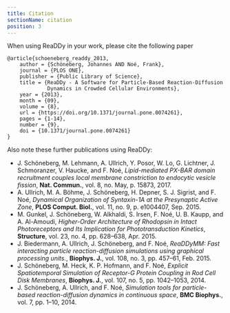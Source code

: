 ```yaml
---
title: Citation
sectionName: citation
position: 3
---
```

When using ReaDDy in your work, please cite the following paper

```
@article{schoeneberg_readdy_2013,
    author = {Schöneberg, Johannes AND Noé, Frank},
    journal = {PLOS ONE},
    publisher = {Public Library of Science},
    title = {ReaDDy - A Software for Particle-Based Reaction-Diffusion
             Dynamics in Crowded Cellular Environments},
    year = {2013},
    month = {09},
    volume = {8},
    url = {https://doi.org/10.1371/journal.pone.0074261},
    pages = {1-14},
    number = {9},
    doi = {10.1371/journal.pone.0074261}
}
```

Also note these further publications using ReaDDy:
- J. Schöneberg, M. Lehmann, A. Ullrich, Y. Posor, W. Lo, G. Lichtner, J. Schmoranzer, V. Haucke, and F. Noé, _Lipid-mediated PX-BAR domain recruitment couples local membrane constriction to endocytic vesicle fission_, __Nat. Commun.__, vol. 8, no. May, p. 15873, 2017.
- A. Ullrich, M. A. Böhme, J. Schöneberg, H. Depner, S. J. Sigrist, and F. Noé, _Dynamical Organization of Syntaxin-1A at the Presynaptic Active Zone_, __PLOS Comput. Biol.__, vol. 11, no. 9, p. e1004407, Sep. 2015.
- M. Gunkel, J. Schöneberg, W. Alkhaldi, S. Irsen, F. Noé, U. B. Kaupp, and A. Al-Amoudi, _Higher-Order Architecture of Rhodopsin in Intact Photoreceptors and Its Implication for Phototransduction Kinetics_,  __Structure__, vol. 23, no. 4, pp. 628–638, Apr. 2015.
- J. Biedermann, A. Ullrich, J. Schöneberg, and F. Noé, _ReaDDyMM: Fast interacting particle reaction-diffusion simulations using graphical processing units._, __Biophys. J.__, vol. 108, no. 3, pp. 457–61, Feb. 2015.
- J. Schöneberg, M. Heck, K. P. Hofmann, and F. Noé, _Explicit Spatiotemporal Simulation of Receptor-G Protein Coupling in Rod Cell Disk Membranes_,  __Biophys. J.__, vol. 107, no. 5, pp. 1042–1053, 2014.
- J. Schöneberg, A. Ullrich, and F. Noé, _Simulation tools for particle-based reaction-diffusion dynamics in continuous space_, __BMC Biophys.__, vol. 7, pp. 1–10, 2014.